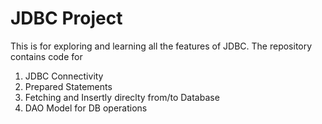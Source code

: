 # JDBC Project

This is for exploring and learning all the features of JDBC. The repository contains code for 

1. JDBC Connectivity
2. Prepared Statements
3. Fetching and Insertly direclty from/to Database
4. DAO Model for DB operations
